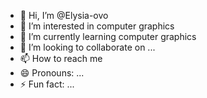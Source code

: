 - 👋 Hi, I’m @Elysia-ovo
- 👀 I’m interested in computer graphics
- 🌱 I’m currently learning computer graphics
- 💞️ I’m looking to collaborate on ...
- 📫 How to reach me 
- 😄 Pronouns: ...
- ⚡ Fun fact: ...

<!---
Elysia-ovo/Elysia-ovo is a ✨ special ✨ repository because its `README.md` (this file) appears on your GitHub profile.
You can click the Preview link to take a look at your changes.
--->

